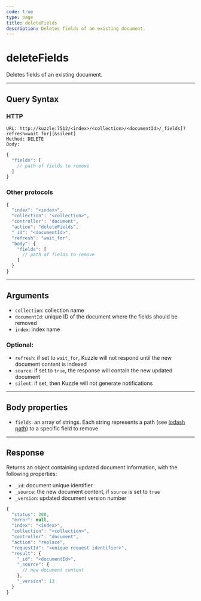 ```yaml
---
code: true
type: page
title: deleteFields
description: Deletes fields of an existing document.
---
```


# deleteFields

Deletes fields of an existing document.

---

## Query Syntax

### HTTP

```http
URL: http://kuzzle:7512/<index>/<collection>/<documentId>/_fields[?refresh=wait_for][&silent]
Method: DELETE
Body:
```

```js
{
  "fields": [
    // path of fields to remove
  ]
}
```

### Other protocols

```js
{
  "index": "<index>",
  "collection": "<collection>",
  "controller": "document",
  "action": "deleteFields",
  "_id": "<documentId>",
  "refresh": "wait_for",
  "body": {
    "fields": [
      // path of fields to remove
    ]
  }
}
```

---

## Arguments

- `collection`: collection name
- `documentId`: unique ID of the document where the fields should be removed
- `index`: index name

### Optional:

- `refresh`: if set to `wait_for`, Kuzzle will not respond until the new document content is indexed
- `source`: if set to `true`, the response will contain the new updated document
- `silent`: if set, then Kuzzle will not generate notifications <SinceBadge version="change-me" />

---

## Body properties

- `fields`: an array of strings. Each string represents a path (see [lodash path](https://lodash.com/docs/4.17.15#toPath)) to a specific field to remove

---

## Response

Returns an object containing updated document information, with the following properties:

- `_id`: document unique identifier
- `_source`: the new document content, if `source` is set to `true`
- `_version`: updated document version number

```js
{
  "status": 200,
  "error": null,
  "index": "<index>",
  "collection": "<collection>",
  "controller": "document",
  "action": "replace",
  "requestId": "<unique request identifier>",
  "result": {
    "_id": "<documentId>",
    "_source": {
      // new document content
    },
    "_version": 13
  }
}
```
